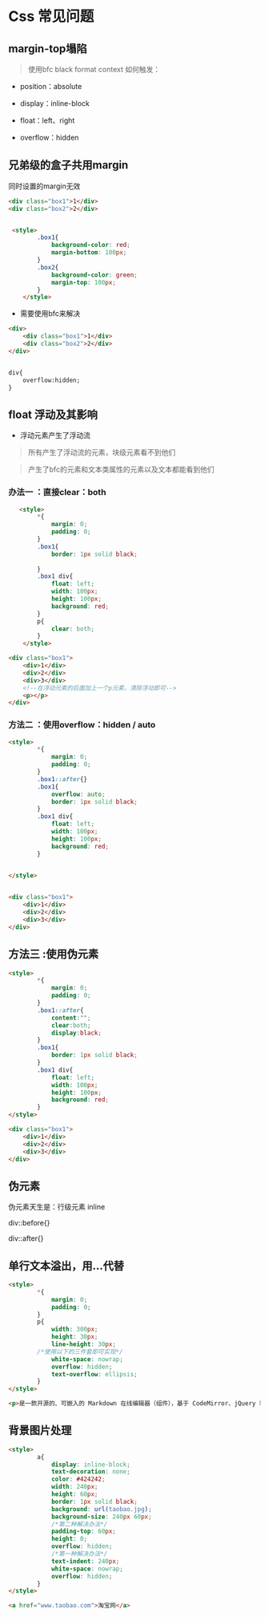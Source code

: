 # Css 常见问题


## margin-top塌陷

> 使用bfc black format context
如何触发：

- position：absolute

- display：inline-block
- float：left、right
- overflow：hidden


## 兄弟级的盒子共用margin

同时设置的margin无效
```html
<div class="box1">1</div>
<div class="box2">2</div>


 <style>
        .box1{
            background-color: red;
            margin-bottom: 100px;
        }
        .box2{
            background-color: green;
            margin-top: 100px;
        }
    </style>
```

- 需要使用bfc来解决

```html
<div>
    <div class="box1">1</div>
    <div class="box2">2</div>
</div>


div{
    overflow:hidden;
}


```

## float 浮动及其影响

-  浮动元素产生了浮动流

> 所有产生了浮动流的元素，块级元素看不到他们

> 产生了bfc的元素和文本类属性的元素以及文本都能看到他们

### 办法一 ：直接clear：both

```html
   <style>
        *{
            margin: 0;
            padding: 0;
        }
        .box1{
            border: 1px solid black;
            
        }
        .box1 div{
            float: left;
            width: 100px;
            height: 100px;
            background: red;
        }
        p{
            clear: both;
        }
    </style>

<div class="box1">
    <div>1</div>
    <div>2</div>
    <div>3</div>
    <!--在浮动元素的后面加上一个p元素，清除浮动即可-->
    <p></p>
</div>

```

### 方法二 ：使用overflow：hidden / auto

```html
<style>
        *{
            margin: 0;
            padding: 0;
        }
        .box1::after{}
        .box1{
            overflow: auto;
            border: 1px solid black;
        }
        .box1 div{
            float: left;
            width: 100px;
            height: 100px;
            background: red;
        }
        

</style>


<div class="box1">
    <div>1</div>
    <div>2</div>
    <div>3</div>
</div>

```

## 方法三 :使用伪元素

```html
<style>
        *{
            margin: 0;
            padding: 0;
        }
        .box1::after{
            content:"";
            clear:both;
            display:black;
        }
        .box1{
            border: 1px solid black;
        }
        .box1 div{
            float: left;
            width: 100px;
            height: 100px;
            background: red;
        }
</style>

<div class="box1">
    <div>1</div>
    <div>2</div>
    <div>3</div>
</div>
```



## 伪元素

伪元素天生是：行级元素 inline

div::before{}

div::after{}

## 单行文本溢出，用...代替

```html
<style>
        *{
            margin: 0;
            padding: 0;
        }
        p{
            width: 300px;
            height: 30px;
            line-height: 30px;
        /*使用以下的三件套即可实现*/
            white-space: nowrap;
            overflow: hidden;
            text-overflow: ellipsis;
        }
</style>

<p>是一款开源的、可嵌入的 Markdown 在线编辑器（组件），基于 CodeMirror、jQuery 和 Marked 构建。</p>
```

## 背景图片处理

```html
<style>
        a{
            display: inline-block;
            text-decoration: none;
            color: #424242;
            width: 240px;
            height: 60px;
            border: 1px solid black;
            background: url(taobao.jpg);
            background-size: 240px 60px;
            /*第二种解决办法*/
            padding-top: 60px;
            height: 0;
            overflow: hidden;
            /*第一种解决办法*/
            text-indent: 240px;
            white-space: nowrap;
            overflow: hidden;
        }
</style>

<a href="www.taobao.com">淘宝网</a>
```
